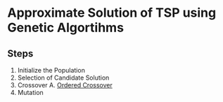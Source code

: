 # Approximate Solution of TSP using Genetic Algortihms


## Steps

1. Initialize the Population
2. Selection of Candidate Solution
3. Crossover
      A. [Ordered Crossover](https://www.rubicite.com/Tutorials/GeneticAlgorithms/CrossoverOperators/Order1CrossoverOperator.aspx)
5. Mutation
